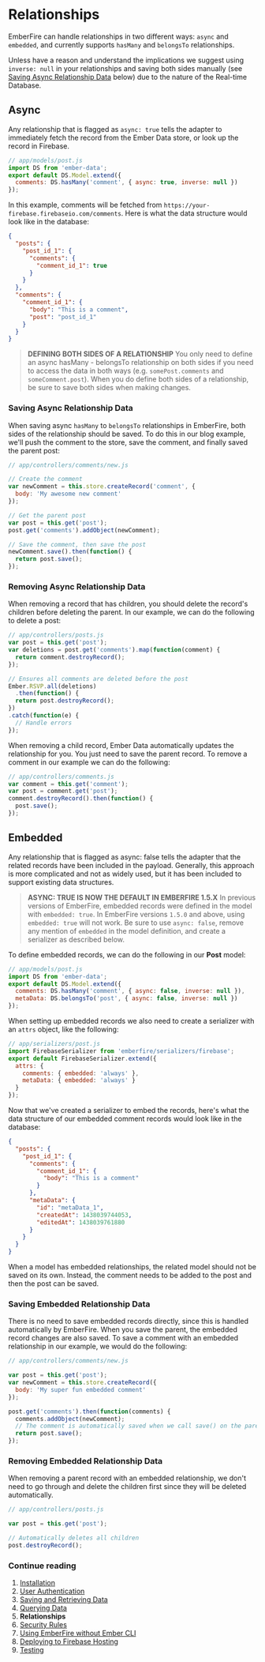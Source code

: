 # Relationships

EmberFire can handle relationships in two different ways: `async` and `embedded`, and currently supports `hasMany` and `belongsTo` relationships.

Unless have a reason and understand the implications we suggest using `inverse: null` in your relationships and saving both sides manually (see [Saving Async Relationship Data](#saving-async-relationship-data) below) due to the nature of the Real-time Database.

## Async

Any relationship that is flagged as `async: true` tells the adapter to immediately fetch the record from the Ember Data store, or look up the record in Firebase.

```js
// app/models/post.js
import DS from 'ember-data';
export default DS.Model.extend({
  comments: DS.hasMany('comment', { async: true, inverse: null })
});
```

In this example, comments will be fetched from `https://your-firebase.firebaseio.com/comments`. Here is what the data structure would look like in the database:

```json
{
  "posts": {
    "post_id_1": {
      "comments": {
        "comment_id_1": true
      }
    }
  },
  "comments": {
    "comment_id_1": {
      "body": "This is a comment",
      "post": "post_id_1"
    }
  }
}
```

> **DEFINING BOTH SIDES OF A RELATIONSHIP**
> You only need to define an async hasMany - belongsTo relationship on both sides if you need to access the data in both ways (e.g. `somePost.comments` and `someComment.post`). When you do define both sides of a relationship, be sure to save both sides when making changes.

### Saving Async Relationship Data

When saving async `hasMany` to `belongsTo` relationships in EmberFire, both sides of the relationship should be saved. To do this in our blog example, we'll push the comment to the store, save the comment, and finally saved the parent post:

```js
// app/controllers/comments/new.js

// Create the comment
var newComment = this.store.createRecord('comment', {
  body: 'My awesome new comment'
});

// Get the parent post
var post = this.get('post');
post.get('comments').addObject(newComment);

// Save the comment, then save the post
newComment.save().then(function() {
  return post.save();
});
```

### Removing Async Relationship Data

When removing a record that has children, you should delete the record's children before deleting the parent. In our example, we can do the following to delete a post:

```js
// app/controllers/posts.js
var post = this.get('post');
var deletions = post.get('comments').map(function(comment) {
  return comment.destroyRecord();
});

// Ensures all comments are deleted before the post
Ember.RSVP.all(deletions)
  .then(function() {
  return post.destroyRecord();
})
.catch(function(e) {
  // Handle errors
});
```

When removing a child record, Ember Data automatically updates the relationship for you. You just need to save the parent record. To remove a comment in our example we can do the following:

```js
// app/controllers/comments.js
var comment = this.get('comment');
var post = comment.get('post');
comment.destroyRecord().then(function() {
  post.save();
});
```

## Embedded

Any relationship that is flagged as async: false tells the adapter that the related records have been included in the payload. Generally, this approach is more complicated and not as widely used, but it has been included to support existing data structures.

> **ASYNC: TRUE IS NOW THE DEFAULT IN EMBERFIRE 1.5.X**
> In previous versions of EmberFire, embedded records were defined in the model with `embedded: true`. In EmberFire versions `1.5.0` and above, using `embedded: true` will not work. Be sure to use `async: false`, remove any mention of `embedded` in the model definition, and create a serializer as described below.

To define embedded records, we can do the following in our **Post** model:

```js
// app/models/post.js
import DS from 'ember-data';
export default DS.Model.extend({
  comments: DS.hasMany('comment', { async: false, inverse: null }),
  metaData: DS.belongsTo('post', { async: false, inverse: null })
});
```

When setting up embedded records we also need to create a serializer with an `attrs` object, like the following:

```js
// app/serializers/post.js
import FirebaseSerializer from 'emberfire/serializers/firebase';
export default FirebaseSerializer.extend({
  attrs: {
    comments: { embedded: 'always' },
    metaData: { embedded: 'always' }
  }
});
```

Now that we've created a serializer to embed the records, here's what the data structure of our embedded comment records would look like in the database:

```json
{
  "posts": {
    "post_id_1": {
      "comments": {
        "comment_id_1": {
          "body": "This is a comment"
        }
      },
      "metaData": {
        "id": "metaData_1",
        "createdAt": 1438039744053,
        "editedAt": 1438039761880
      }
    }
  }
}
```

When a model has embedded relationships, the related model should not be saved on its own. Instead, the comment needs to be added to the post and then the post can be saved.

### Saving Embedded Relationship Data

There is no need to save embedded records directly, since this is handled automatically by EmberFire. When you save the parent, the embedded record changes are also saved. To save a comment with an embedded relationship in our example, we would do the following:

```js
// app/controllers/comments/new.js

var post = this.get('post');
var newComment = this.store.createRecord({
  body: 'My super fun embedded comment'
});

post.get('comments').then(function(comments) {
  comments.addObject(newComment);
  // The comment is automatically saved when we call save() on the parent:
  return post.save();
});
```

### Removing Embedded Relationship Data

When removing a parent record with an embedded relationship, we don't need to go through and delete the children first since they will be deleted automatically.

```js
// app/controllers/posts.js

var post = this.get('post');

// Automatically deletes all children
post.destroyRecord();
```


### Continue reading

1. [Installation](installation.md)
1. [User Authentication](authentication.md)
1. [Saving and Retrieving Data](saving-and-retrieving-data.md)
1. [Querying Data](querying-data.md)
1. **Relationships**
1. [Security Rules](security-rules.md)
1. [Using EmberFire without Ember CLI](without-ember-cli.md)
1. [Deploying to Firebase Hosting](deploying-to-firebase-hosting.md)
1. [Testing](testing.md)
